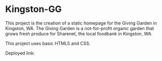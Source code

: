 # Kingston-GG

This project is the creation of a static homepage for the Giving Garden in Kingston, WA. The Giving Garden is a not-for-profit organic garden that grows fresh produce for Sharenet, the local foodbank in Kingston, WA.

This project uses basic HTML5 and CSS.

Deployed link: 

